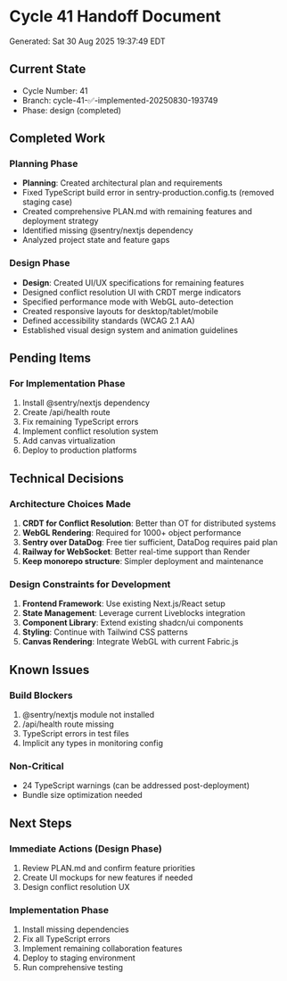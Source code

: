 # Cycle 41 Handoff Document

Generated: Sat 30 Aug 2025 19:37:49 EDT

## Current State
- Cycle Number: 41
- Branch: cycle-41-✅-implemented-20250830-193749
- Phase: design (completed)

## Completed Work
### Planning Phase
- **Planning**: Created architectural plan and requirements
- Fixed TypeScript build error in sentry-production.config.ts (removed staging case)
- Created comprehensive PLAN.md with remaining features and deployment strategy
- Identified missing @sentry/nextjs dependency
- Analyzed project state and feature gaps

### Design Phase
- **Design**: Created UI/UX specifications for remaining features
- Designed conflict resolution UI with CRDT merge indicators
- Specified performance mode with WebGL auto-detection
- Created responsive layouts for desktop/tablet/mobile
- Defined accessibility standards (WCAG 2.1 AA)
- Established visual design system and animation guidelines

## Pending Items
### For Implementation Phase
1. Install @sentry/nextjs dependency
2. Create /api/health route
3. Fix remaining TypeScript errors
4. Implement conflict resolution system
5. Add canvas virtualization
6. Deploy to production platforms

## Technical Decisions
### Architecture Choices Made
1. **CRDT for Conflict Resolution**: Better than OT for distributed systems
2. **WebGL Rendering**: Required for 1000+ object performance
3. **Sentry over DataDog**: Free tier sufficient, DataDog requires paid plan
4. **Railway for WebSocket**: Better real-time support than Render
5. **Keep monorepo structure**: Simpler deployment and maintenance

### Design Constraints for Development
1. **Frontend Framework**: Use existing Next.js/React setup
2. **State Management**: Leverage current Liveblocks integration
3. **Component Library**: Extend existing shadcn/ui components
4. **Styling**: Continue with Tailwind CSS patterns
5. **Canvas Rendering**: Integrate WebGL with current Fabric.js

## Known Issues
### Build Blockers
1. @sentry/nextjs module not installed
2. /api/health route missing
3. TypeScript errors in test files
4. Implicit any types in monitoring config

### Non-Critical
- 24 TypeScript warnings (can be addressed post-deployment)
- Bundle size optimization needed

## Next Steps
### Immediate Actions (Design Phase)
1. Review PLAN.md and confirm feature priorities
2. Create UI mockups for new features if needed
3. Design conflict resolution UX

### Implementation Phase
1. Install missing dependencies
2. Fix all TypeScript errors
3. Implement remaining collaboration features
4. Deploy to staging environment
5. Run comprehensive testing

